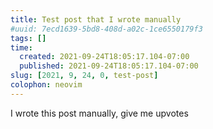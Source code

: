```yaml
---
title: Test post that I wrote manually
#uuid: 7ecd1639-5bd8-408d-a02c-1ce6550179f3
tags: []
time:
  created: 2021-09-24T18:05:17.104-07:00
  published: 2021-09-24T18:05:17.104-07:00
slug: [2021, 9, 24, 0, test-post]
colophon: neovim
---
```


I wrote this post manually, give me upvotes

